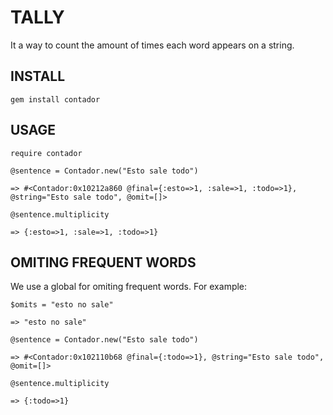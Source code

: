 TALLY
====

It a way to count the amount of times each word appears on a string. 


INSTALL
-------

`gem install contador`

USAGE
-----

`require contador`

`@sentence = Contador.new("Esto sale todo")`

`=> #<Contador:0x10212a860 @final={:esto=>1, :sale=>1, :todo=>1}, @string="Esto sale todo", @omit=[]>`

`@sentence.multiplicity`

`=> {:esto=>1, :sale=>1, :todo=>1}`

OMITING FREQUENT WORDS
----------------------

We use a global for omiting frequent words. For example:


`$omits = "esto no sale"`

`=> "esto no sale"`

`@sentence = Contador.new("Esto sale todo")`

`=> #<Contador:0x102110b68 @final={:todo=>1}, @string="Esto sale todo", @omit=[]>`

`@sentence.multiplicity`

`=> {:todo=>1}` 
